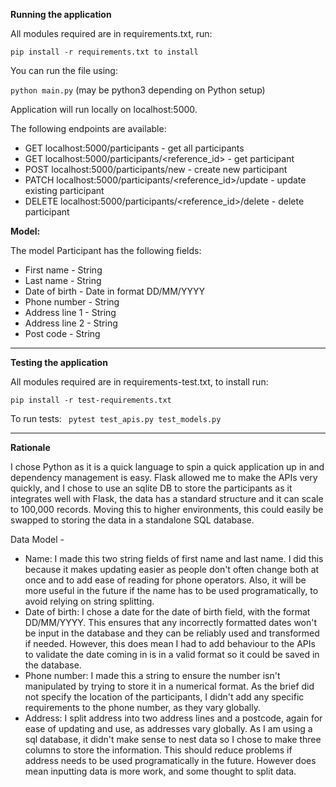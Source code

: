 **Running the application**

All modules required are in requirements.txt, run:

```pip install -r requirements.txt to install```

You can run the file using:

```python main.py```
(may be python3 depending on Python setup)

Application will run locally on localhost:5000.

The following endpoints are available:
 * GET localhost:5000/participants - get all participants
 * GET localhost:5000/participants/<reference_id> - get participant
 * POST localhost:5000/participants/new - create new participant
 * PATCH localhost:5000/participants/<reference_id>/update - update existing participant
 * DELETE localhost:5000/participants/<reference_id>/delete - delete participant

**Model:**

The model Participant has the following fields:
 * First name - String
 * Last name - String
 * Date of birth - Date in format DD/MM/YYYY
 * Phone number - String
 * Address line 1 - String
 * Address line 2 - String
 * Post code - String

---
**Testing the application**

All modules required are in requirements-test.txt, to install run:

```pip install -r test-requirements.txt```

To run tests:
``` pytest test_apis.py test_models.py```

---

**Rationale**

I chose Python as it is a quick language to spin a quick application up in and dependency management is easy. 
Flask allowed me to make the APIs very quickly, and I chose to use an sqlite DB to store the participants as it integrates well with Flask, the data has a standard structure and it can scale to 100,000 records.
Moving this to higher environments, this could easily be swapped to storing the data in a standalone SQL database.

Data Model - 

* Name: I made this two string fields of first name and last name. I did this because it makes updating easier as people don't often change both at once and to add ease of reading for phone operators. Also, it will be more useful in the future if the name has to be used programatically, to avoid relying on string splitting.
* Date of birth: I chose a date for the date of birth field, with the format DD/MM/YYYY. This ensures that any incorrectly formatted dates won't be input in the database and they can be reliably used and transformed if needed. However, this does mean I had to add behaviour to the APIs to validate the date coming in is in a valid format so it could be saved in the database.
* Phone number: I made this a string to ensure the number isn't manipulated by trying to store it in a numerical format. As the brief did not specify the location of the participants, I didn't add any specific requirements to the phone number, as they vary globally.
* Address: I split address into two address lines and a postcode, again for ease of updating and use, as addresses vary globally. As I am using a sql database, it didn't make sense to nest data so I chose to make three columns to store the information. This should reduce problems if address needs to be used programatically in the future. However does mean inputting data is more work, and some thought to split data.